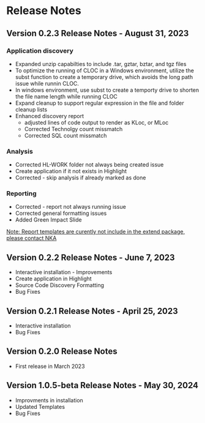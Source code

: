 # Release Notes

## Version 0.2.3 Release Notes - August 31, 2023
### Application discovery
* Expanded unzip capabilties to include .tar, gztar, bztar, and tgz files
* To optimize the running of CLOC in a Windows environment, utilize the subst function to create a temporary drive, which avoids the long path issue while runnin CLOC. 
* In windows environment, use subst to create a temporty drive to shorten the file name length while running CLOC 
* Expand cleanup to support regular expression in the file and folder cleanup lists 
* Enhanced discovery report
    * adjusted lines of code output to render as KLoc, or MLoc
    * Corrected Technolgy count missmatch
    * Corrected SQL count missmatch 
  
### Analysis
* Corrected HL-WORK folder not always being created issue
* Create application if it not exists in Highlight
* Corrected - skip analysis if already marked as done

### Reporting
* Corrected - report not always running issue 
* Corrected general formatting issues
* Added Green Impact Slide 

<u>Note: Report templates are curently not include in the extend package, please contact NKA</u>


## Version 0.2.2 Release Notes - June 7, 2023
* Interactive installation - Improvements
* Create application in Highlight
* Source Code Discovery Formatting
* Bug Fixes

## Version 0.2.1 Release Notes - April 25, 2023
* Interactive installation
* Bug Fixes

## Version 0.2.0 Release Notes
* First release in March 2023

## Version 1.0.5-beta Release Notes - May 30, 2024
* Improvments in installation
* Updated Templates
* Bug Fixes
